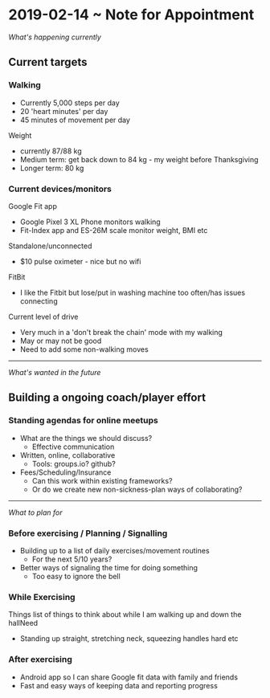 # 2019-02-14 ~ Note for Appointment


_What's happening currently_

## Current targets

### Walking

* Currently 5,000 steps per day
* 20 'heart minutes' per day
* 45 minutes of movement per day

Weight
* currently 87/88 kg
* Medium term: get back down to 84 kg - my weight before Thanksgiving
* Longer term: 80 kg

### Current devices/monitors

Google Fit app
* Google Pixel 3 XL Phone monitors walking
* Fit-Index app and ES-26M scale monitor weight, BMI etc

Standalone/unconnected
* $10 pulse oximeter - nice but no wifi

FitBit
* I like the Fitbit but lose/put in washing machine too often/has issues connecting

Current level of drive
* Very much in a 'don't break the chain' mode with my walking
* May or may not be good
* Need to add some non-walking moves


***

_What's wanted in the future_

## Building a ongoing coach/player effort

### Standing agendas for online meetups

* What are the things we should discuss?
	* Effective communication
* Written, online, collaborative
	* Tools: groups.io? github?
* Fees/Scheduling/Insurance
	* Can this work within existing frameworks?
	* Or do we create new non-sickness-plan ways of collaborating?

***

_What to plan for_

### Before exercising / Planning / Signalling

* Building up to a list of daily exercises/movement routines
	* For the next 5/10 years?
* Better ways of signaling the time for doing something
	* Too easy to ignore the bell

### While Exercising

Things list of things to think about while I am walking up and down the hallNeed
* Standing up straight, stretching neck, squeezing handles hard etc

### After exercising

* Android app so I can share Google fit data with family and friends
* Fast and easy ways of keeping data and reporting progress